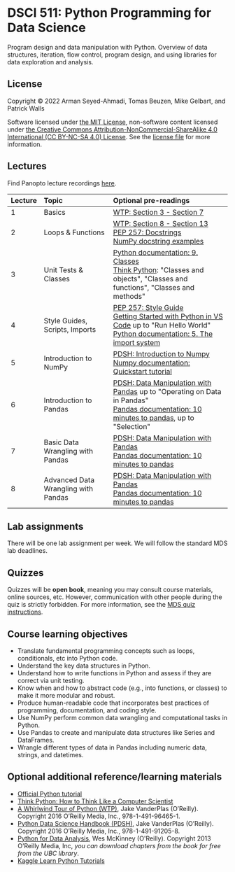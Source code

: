 # DSCI 511: Python Programming for Data Science

Program design and data manipulation with Python. Overview of data structures, iteration, flow control, program design, and using libraries for data exploration and analysis.

## License

Copyright © 2022 Arman Seyed-Ahmadi, Tomas Beuzen, Mike Gelbart, and Patrick Walls

Software licensed under [the MIT License](https://spdx.org/licenses/MIT.html), non-software content licensed under [the Creative Commons Attribution-NonCommercial-ShareAlike 4.0 International (CC BY-NC-SA 4.0) License](https://creativecommons.org/licenses/by-nc-sa/4.0/). See the [license file](LICENSE.md) for more information.

## Lectures

Find Panopto lecture recordings [here](https://ubc.ca.panopto.com/Panopto/Pages/Sessions/List.aspx?folderID=5cf23c8f-bf91-49f3-bab1-aefd016e0245).

| Lecture | Topic | Optional pre-readings |
| :- | :- | :- |
| 1 | Basics | [WTP: Section 3 - Section 7](https://jakevdp.github.io/WhirlwindTourOfPython/index.html) |
| 2 | Loops & Functions | [WTP: Section 8 - Section 13](https://jakevdp.github.io/WhirlwindTourOfPython/index.html)<br>[PEP 257: Docstrings](https://www.python.org/dev/peps/pep-0257/)<br>[NumPy docstring examples](https://sphinxcontrib-napoleon.readthedocs.io/en/latest/example_numpy.html) |
| 3 | Unit Tests & Classes | [Python documentation: 9. Classes](https://docs.python.org/3/tutorial/classes.html)<br>[Think Python](http://greenteapress.com/thinkpython/html/index.html): "Classes and objects", "Classes and functions", "Classes and methods" |
| 4 | Style Guides, Scripts, Imports | [PEP 257: Style Guide](https://www.python.org/dev/peps/pep-0008/)<br>[Getting Started with Python in VS Code](https://code.visualstudio.com/docs/python/python-tutorial) up to "Run Hello World"<br>[Python documentation: 5. The import system](https://docs.python.org/3/reference/import.html) |
| 5 | Introduction to NumPy | [PDSH: Introduction to Numpy](https://jakevdp.github.io/PythonDataScienceHandbook/02.00-introduction-to-numpy.html)<br>[Numpy documentation: Quickstart tutorial](https://numpy.org/doc/stable/) |
| 6 | Introduction to Pandas | [PDSH: Data Manipulation with Pandas](https://jakevdp.github.io/PythonDataScienceHandbook/03.00-introduction-to-pandas.html) up to "Operating on Data in Pandas"<br>[Pandas documentation: 10 minutes to pandas](https://pandas.pydata.org/docs/user_guide/10min.html), up to "Selection" |
| 7 | Basic Data Wrangling with Pandas | [PDSH: Data Manipulation with Pandas](https://jakevdp.github.io/PythonDataScienceHandbook/03.00-introduction-to-pandas.html)<br>[Pandas documentation: 10 minutes to pandas](https://pandas.pydata.org/docs/user_guide/10min.html) |
| 8 | Advanced Data Wrangling with Pandas | [PDSH: Data Manipulation with Pandas](https://jakevdp.github.io/PythonDataScienceHandbook/03.00-introduction-to-pandas.html)<br>[Pandas documentation: 10 minutes to pandas](https://pandas.pydata.org/docs/user_guide/10min.html) |

## Lab assignments

There will be one lab assignment per week. We will follow the standard MDS lab deadlines.

## Quizzes

Quizzes will be **open book**, meaning you may consult course materials, online sources, etc. However, communication with other people during the quiz is strictly forbidden. For more information, see the [MDS quiz instructions](https://ubc-mds.github.io/resources_pages/quiz/).

## Course learning objectives

- Translate fundamental programming concepts such as loops, conditionals, etc into Python code.
- Understand the key data structures in Python.
- Understand how to write functions in Python and assess if they are correct via unit testing.
- Know when and how to abstract code (e.g., into functions, or classes) to make it more modular and robust.
- Produce human-readable code that incorporates best practices of programming, documentation, and coding style.
- Use NumPy perform common data wrangling and computational tasks in Python.
- Use Pandas to create and manipulate data structures like Series and DataFrames.
- Wrangle different types of data in Pandas including numeric data, strings, and datetimes.

## Optional additional reference/learning materials

- [Official Python tutorial](https://docs.python.org/3/tutorial/)
- [Think Python: How to Think Like a Computer Scientist](https://greenteapress.com/wp/think-python/)
- [A Whirlwind Tour of Python (WTP)](https://jakevdp.github.io/WhirlwindTourOfPython/index.html), Jake VanderPlas (O’Reilly). Copyright 2016 O’Reilly Media, Inc., 978-1-491-96465-1.
- [Python Data Science Handbook (PDSH)](https://github.com/jakevdp/PythonDataScienceHandbook), Jake VanderPlas (O’Reilly). Copyright 2016 O’Reilly Media, Inc., 978-1-491-91205-8.
- [Python for Data Analysis](http://webcat1.library.ubc.ca/vwebv/holdingsInfo?searchId=1382036&recCount=10&recPointer=0&bibId=7430458), Wes McKinney (O'Reilly). Copyright 2013 O’Reilly Media, Inc, _you can download chapters from the book for free from the UBC library_.
- [Kaggle Learn Python Tutorials](https://www.kaggle.com/learn/python)